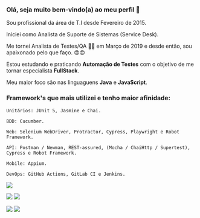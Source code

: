 ### Olá, seja muito bem-vindo(a) ao meu perfil 👋

Sou profissional da área de T.I desde Fevereiro de 2015. <p>
Iniciei como Analista de Suporte de Sistemas (Service Desk). <p>
Me tornei Analista de Testes/QA 🔎🐞 em Março de 2019 e desde então, sou apaixonado pelo que faço. 😍😍 <p>

Estou estudando e praticando <strong>Automação de Testes</strong> com o objetivo de me tornar especialista <strong>FullStack</strong>. <p>
Meu maior foco são nas linguaguens <strong>Java</strong> e <strong>JavaScript</strong>. <p>

### Framework's que mais utilizei e tenho maior afinidade:

    Unitários: JUnit 5, Jasmine e Chai.
    
    BDD: Cucumber.

    Web: Selenium WebDriver, Protractor, Cypress, Playwright e Robot Framework.

    API: Postman / Newman, REST-assured, (Mocha / ChaiHttp / Supertest), Cypress e Robot Framework.
  
    Mobile: Appium.
    
    DevOps: GitHub Actions, GitLab CI e Jenkins.


![](http://github-profile-summary-cards.vercel.app/api/cards/profile-details?username=thinogueiras&theme=github_dark)

![](http://github-profile-summary-cards.vercel.app/api/cards/repos-per-language?username=thinogueiras&theme=github_dark) ![](http://github-profile-summary-cards.vercel.app/api/cards/most-commit-language?username=thinogueiras&theme=github_dark)

![](http://github-profile-summary-cards.vercel.app/api/cards/stats?username=thinogueiras&theme=github_dark) ![](http://github-profile-summary-cards.vercel.app/api/cards/productive-time?username=thinogueiras&theme=github_dark&utcOffset=8)
